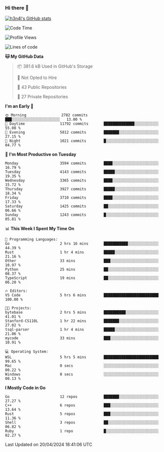 ### Hi there 👋

[![h3n4l's GitHub stats](https://github-readme-stats.vercel.app/api?username=h3n4l&count_private=true&show_icons=true&theme=radical)](https://github.com/h3n4l/github-readme-stats)

<!--START_SECTION:waka-->
![Code Time](http://img.shields.io/badge/Code%20Time-1%2C865%20hrs%2035%20mins-blue)

![Profile Views](http://img.shields.io/badge/Profile%20Views-0-blue)

![Lines of code](https://img.shields.io/badge/From%20Hello%20World%20I%27ve%20Written-7.1%20million%20lines%20of%20code-blue)

**🐱 My GitHub Data** 

> 📦 381.6 kB Used in GitHub's Storage 
 > 
> 🚫 Not Opted to Hire
 > 
> 📜 43 Public Repositories 
 > 
> 🔑 27 Private Repositories 
 > 
**I'm an Early 🐤** 

```text
🌞 Morning                2782 commits        ███░░░░░░░░░░░░░░░░░░░░░░   13.00 % 
🌆 Daytime                11792 commits       ██████████████░░░░░░░░░░░   55.08 % 
🌃 Evening                5812 commits        ███████░░░░░░░░░░░░░░░░░░   27.15 % 
🌙 Night                  1021 commits        █░░░░░░░░░░░░░░░░░░░░░░░░   04.77 % 
```
📅 **I'm Most Productive on Tuesday** 

```text
Monday                   3594 commits        ████░░░░░░░░░░░░░░░░░░░░░   16.79 % 
Tuesday                  4143 commits        █████░░░░░░░░░░░░░░░░░░░░   19.35 % 
Wednesday                3365 commits        ████░░░░░░░░░░░░░░░░░░░░░   15.72 % 
Thursday                 3927 commits        █████░░░░░░░░░░░░░░░░░░░░   18.34 % 
Friday                   3710 commits        ████░░░░░░░░░░░░░░░░░░░░░   17.33 % 
Saturday                 1425 commits        ██░░░░░░░░░░░░░░░░░░░░░░░   06.66 % 
Sunday                   1243 commits        █░░░░░░░░░░░░░░░░░░░░░░░░   05.81 % 
```


📊 **This Week I Spent My Time On** 

```text
💬 Programming Languages: 
Go                       2 hrs 16 mins       ███████████░░░░░░░░░░░░░░   44.39 % 
Rust                     1 hr 4 mins         █████░░░░░░░░░░░░░░░░░░░░   21.16 % 
Other                    33 mins             ███░░░░░░░░░░░░░░░░░░░░░░   10.97 % 
Python                   25 mins             ██░░░░░░░░░░░░░░░░░░░░░░░   08.37 % 
TypeScript               19 mins             ██░░░░░░░░░░░░░░░░░░░░░░░   06.20 % 

🔥 Editors: 
VS Code                  5 hrs 6 mins        █████████████████████████   100.00 % 

🐱‍💻 Projects: 
bytebase                 2 hrs 5 mins        ██████████░░░░░░░░░░░░░░░   41.01 % 
Stanford-CS110L          1 hr 22 mins        ███████░░░░░░░░░░░░░░░░░░   27.02 % 
tsql-parser              1 hr 4 mins         █████░░░░░░░░░░░░░░░░░░░░   21.06 % 
mycode                   33 mins             ███░░░░░░░░░░░░░░░░░░░░░░   10.91 % 

💻 Operating System: 
WSL                      5 hrs 5 mins        █████████████████████████   99.65 % 
Mac                      0 secs              ░░░░░░░░░░░░░░░░░░░░░░░░░   00.22 % 
Windows                  0 secs              ░░░░░░░░░░░░░░░░░░░░░░░░░   00.13 % 
```

**I Mostly Code in Go** 

```text
Go                       12 repos            ███████░░░░░░░░░░░░░░░░░░   27.27 % 
C++                      6 repos             ███░░░░░░░░░░░░░░░░░░░░░░   13.64 % 
Rust                     5 repos             ███░░░░░░░░░░░░░░░░░░░░░░   11.36 % 
Shell                    3 repos             ██░░░░░░░░░░░░░░░░░░░░░░░   06.82 % 
Ruby                     1 repo              █░░░░░░░░░░░░░░░░░░░░░░░░   02.27 % 
```




 Last Updated on 20/04/2024 18:41:06 UTC
<!--END_SECTION:waka-->


